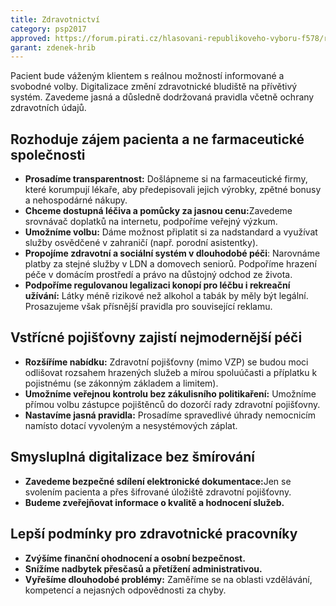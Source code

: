 ```yaml
---
title: Zdravotnictví
category: psp2017
approved: https://forum.pirati.cz/hlasovani-republikoveho-vyboru-f578/rv-27-2016-program-2017-zdravotnictvi-r-h-1-k-t36869-10.html
garant: zdenek-hrib
---
```


Pacient bude váženým klientem s reálnou možností informované a svobodné volby. Digitalizace změní zdravotnické bludiště na přívětivý systém. Zavedeme jasná a důsledně dodržovaná pravidla včetně ochrany zdravotních údajů.

## Rozhoduje zájem pacienta a ne farmaceutické společnosti

* **Prosadíme transparentnost:**​ Došlápneme si na farmaceutické firmy, které
korumpují lékaře, aby předepisovali jejich výrobky, zpětné bonusy a
nehospodárné nákupy.
* **Chceme dostupná léčiva a pomůcky za jasnou cenu:**​ Zavedeme
srovnávač doplatků na internetu, podpoříme veřejný výzkum.
* **Umožníme volbu:​** Dáme možnost připlatit si za nadstandard a využívat
služby osvědčené v zahraničí (např. porodní asistentky).
* **Propojíme zdravotní a sociální systém v dlouhodobé péči​**: Narovnáme
platby za stejné služby v LDN a domovech seniorů. ​Podpoříme hrazení péče
v domácím prostředí a právo na důstojný odchod ze života.
* **Podpoříme regulovanou legalizaci konopí pro léčbu i rekreační užívání:**
Látky méně rizikové než alkohol a tabák by měly být legální. Prosazujeme
však přísnější pravidla pro související reklamu.

## Vstřícné pojišťovny zajistí nejmodernější péči

* **Rozšíříme nabídku:​** Zdravotní pojišťovny (mimo VZP) se budou moci
odlišovat rozsahem hrazených služeb a mírou spoluúčasti a příplatku k
pojistnému (se zákonným základem a limitem).
* **Umožníme veřejnou kontrolu bez zákulisního politikaření:**​ Umožníme
přímou volbu zástupce pojištěnců do dozorčí rady zdravotní pojišťovny.
* **Nastavíme jasná pravidla:** ​Prosadíme spravedlivé úhrady nemocnicím
namísto dotací vyvoleným a nesystémových záplat.

## Smysluplná digitalizace bez šmírování

* **Zavedeme bezpečné sdílení elektronické dokumentace:**​ Jen se svolením
pacienta a přes šifrované úložiště zdravotní pojišťovny.
* **Budeme zveřejňovat informace o kvalitě a hodnocení služeb.**

## Lepší podmínky pro zdravotnické pracovníky

* **Zvýšíme finanční ohodnocení a osobní bezpečnost.**
* **Snížíme nadbytek přesčasů a přetížení administrativou.**
* **Vyřešíme dlouhodobé problémy:** ​Zaměříme se na oblasti vzdělávání,
kompetencí a nejasných odpovědnosti za chyby.

